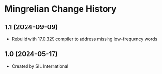 Mingrelian Change History
====================

1.1 (2024-09-09)
----------------
* Rebuild with 17.0.329 compiler to address missing low-frequency words

1.0 (2024-05-17)
----------------
* Created by SIL International
